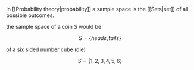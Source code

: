 in [[Probability theory|probability]] a sample space is the [[Sets|set]] of all possible outcomes.

the sample space of a coin $S$ would be 

$$
S=\{heads,tails\}
$$

of a six sided number cube (die)

$$
S=\{1,2,3,4,5,6\}
$$